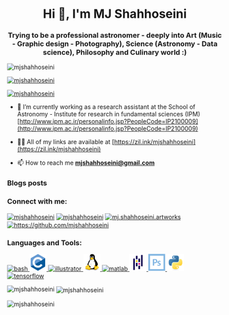 <h1 align="center">Hi 👋, I'm MJ Shahhoseini</h1>
<h3 align="center">Trying to be a professional astronomer - deeply into Art (Music - Graphic design - Photography), Science (Astronomy - Data science), Philosophy and Culinary world :)</h3>

<p align="left"> <img src="https://komarev.com/ghpvc/?username=mjshahhoseini&label=Profile%20views&color=0e75b6&style=flat" alt="mjshahhoseini" /> </p>

<p align="left"> <a href="https://github.com/ryo-ma/github-profile-trophy"><img src="https://github-profile-trophy.vercel.app/?username=mjshahhoseini" alt="mjshahhoseini" /></a> </p>

<p align="left"> <a href="https://twitter.com/mjshahhoseini" target="blank"><img src="https://img.shields.io/twitter/follow/mjshahhoseini?logo=twitter&style=for-the-badge" alt="mjshahhoseini" /></a> </p>

- 🔭 I’m currently working as a research assistant at the School of Astronomy - Institute for research in fundamental sciences (IPM) [http://www.ipm.ac.ir/personalinfo.jsp?PeopleCode=IP2100009](http://www.ipm.ac.ir/personalinfo.jsp?PeopleCode=IP2100009)

- 👨‍💻 All of my links are available at [https://zil.ink/mjshahhoseini](https://zil.ink/mjshahhoseini)

- 📫 How to reach me **mjshahhoseini@gmail.com**

### Blogs posts
<!-- BLOG-POST-LIST:START -->
<!-- BLOG-POST-LIST:END -->

<h3 align="left">Connect with me:</h3>
<p align="left">
<a href="https://twitter.com/mjshahhoseini" target="blank"><img align="center" src="https://raw.githubusercontent.com/rahuldkjain/github-profile-readme-generator/master/src/images/icons/Social/twitter.svg" alt="mjshahhoseini" height="30" width="40" /></a>
<a href="https://linkedin.com/in/mjshahhoseini" target="blank"><img align="center" src="https://raw.githubusercontent.com/rahuldkjain/github-profile-readme-generator/master/src/images/icons/Social/linked-in-alt.svg" alt="mjshahhoseini" height="30" width="40" /></a>
<a href="https://instagram.com/mj.shahhoseini.artworks" target="blank"><img align="center" src="https://raw.githubusercontent.com/rahuldkjain/github-profile-readme-generator/master/src/images/icons/Social/instagram.svg" alt="mj.shahhoseini.artworks" height="30" width="40" /></a>
<a href="/https://github.com/mjshahhoseini" target="blank"><img align="center" src="https://raw.githubusercontent.com/rahuldkjain/github-profile-readme-generator/master/src/images/icons/Social/rss.svg" alt="https://github.com/mjshahhoseini" height="30" width="40" /></a>
</p>

<h3 align="left">Languages and Tools:</h3>
<p align="left"> <a href="https://www.gnu.org/software/bash/" target="_blank" rel="noreferrer"> <img src="https://www.vectorlogo.zone/logos/gnu_bash/gnu_bash-icon.svg" alt="bash" width="40" height="40"/> </a> <a href="https://www.cprogramming.com/" target="_blank" rel="noreferrer"> <img src="https://raw.githubusercontent.com/devicons/devicon/master/icons/c/c-original.svg" alt="c" width="40" height="40"/> </a> <a href="https://www.adobe.com/in/products/illustrator.html" target="_blank" rel="noreferrer"> <img src="https://www.vectorlogo.zone/logos/adobe_illustrator/adobe_illustrator-icon.svg" alt="illustrator" width="40" height="40"/> </a> <a href="https://www.linux.org/" target="_blank" rel="noreferrer"> <img src="https://raw.githubusercontent.com/devicons/devicon/master/icons/linux/linux-original.svg" alt="linux" width="40" height="40"/> </a> <a href="https://www.mathworks.com/" target="_blank" rel="noreferrer"> <img src="https://upload.wikimedia.org/wikipedia/commons/2/21/Matlab_Logo.png" alt="matlab" width="40" height="40"/> </a> <a href="https://pandas.pydata.org/" target="_blank" rel="noreferrer"> <img src="https://raw.githubusercontent.com/devicons/devicon/2ae2a900d2f041da66e950e4d48052658d850630/icons/pandas/pandas-original.svg" alt="pandas" width="40" height="40"/> </a> <a href="https://www.photoshop.com/en" target="_blank" rel="noreferrer"> <img src="https://raw.githubusercontent.com/devicons/devicon/master/icons/photoshop/photoshop-line.svg" alt="photoshop" width="40" height="40"/> </a> <a href="https://www.python.org" target="_blank" rel="noreferrer"> <img src="https://raw.githubusercontent.com/devicons/devicon/master/icons/python/python-original.svg" alt="python" width="40" height="40"/> </a> <a href="https://www.tensorflow.org" target="_blank" rel="noreferrer"> <img src="https://www.vectorlogo.zone/logos/tensorflow/tensorflow-icon.svg" alt="tensorflow" width="40" height="40"/> </a> </p>

<p><img align="left" src="https://github-readme-stats.vercel.app/api/top-langs?username=mjshahhoseini&show_icons=true&locale=en&layout=compact" alt="mjshahhoseini" /></p>

<p>&nbsp;<img align="center" src="https://github-readme-stats.vercel.app/api?username=mjshahhoseini&show_icons=true&locale=en" alt="mjshahhoseini" /></p>

<p><img align="center" src="https://github-readme-streak-stats.herokuapp.com/?user=mjshahhoseini&" alt="mjshahhoseini" /></p>
